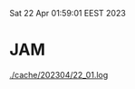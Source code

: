 Sat 22 Apr 01:59:01 EEST 2023
# JAM
<a href='./cache/202304/22_01.log'>./cache/202304/22_01.log</a>
